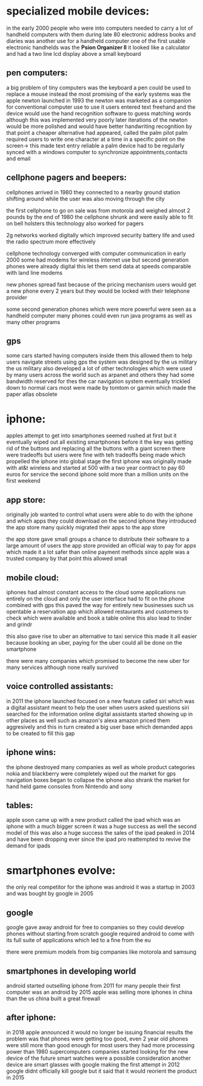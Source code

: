 # specialized mobile devices:
in the early 2000 people who were into computers needed to carry a lot of handheld computers with them 
during late 80 electronic address books and diaries was another use for a handheld computer 
one of the first usable electronic handhelds was the **Psion Organizer II**
it looked like a calculator and had a two line lcd display above a small keyboard

## pen computers:
a big problem of tiny computers was the keyboard 
a pen could be used to replace a mouse instead 
the most promising of the early systems was the apple newton launched in 1993 
the newton was marketed as a companion for conventional computer use 
to use it users entered text freehand and the device would use the hand recognition software to guess matching words although this was implemented very poorly 
later iterations of the newton would be more polished and would have better handwriting recognition
by that point a cheaper alternative had appeared, called the palm pilot 
palm required users to write one character at a time in a specific point on the screen-> this made text entry reliable 
a palm device had to be regularly synced with a windows computer to synchronize appointments,contacts and email 
## cellphone pagers and beepers:
cellphones arrived in 1980 they connected to a nearby ground station shifting around while the user was also moving through the city 

the first cellphone to go on sale was from motorola and weighed almost 2 pounds
by the end of 1980 the cellphone shrunk and were easily able to fit on bell holsters 
this technology also worked for pagers

2g networks worked digitally which improved security battery life and used the radio spectrum more effectively 

cellphone technology converged with computer communication in early 2000 
some had modems for wireless internet use but second generation phones were already digital this let them send data at speeds comparable with land line modems 

new phones spread fast because of the pricing mechanism 
users would get a new phone every 2 years but they would be locked with their telephone provider 

some second generation phones which were more powerful were seen as a handheld computer 
many phones could even run java programs as well as many other programs


## gps 
some cars started having computers inside them 
this allowed them to help users navigate streets using gps 
the system was designed by the us military 
the us military also developed a lot of other technologies which were used by many users across the world such as arpanet and others
they had some bandwidth reserved for thes
the car navigation system eventually trickled down to normal cars 
most were made by tomtom or garmin which made the paper atlas obsolete 

# iphone:
apples attempt to get into smartphones seemed rushed at first but it eventually wiped out all existing smartphones before it 
the key was getting rid of the buttons and replacing all the buttons with a giant screen 
there were tradeoffs but users were fine with teh tradeoffs being made which propelled the iphone into global stage
the first iphone was originally made with at&t wireless and started at 500 with a two year contract to pay 60 euros for service 
the second iphone sold more than a million units on the first weekend
## app store:
originally job wanted to control what users were able to do with the iphone and which apps they could download 
on the second iphone they introduced the app store 
many quickly migrated their apps to the app store 

the app store gave small groups a chance to distribute their software to a large amount of users
the app store provided an official way to pay for apps which made it a lot safer than online payment methods since apple was a trusted company by that point 
this allowed small 
## mobile cloud:
iphones had almost constant access to the cloud 
some applications run entirely on the cloud and only the user interface had to fit on the phone 
combined with gps this paved the way for entirely new businesses such us opentable a reservation app which allowed restaurants and customers to check which were available and book a table online
this also lead to tinder and grindr 

this also gave rise to uber an alternative to taxi service 
this made it all easier because booking an uber, paying for the uber could all be done on the smartphone 

there were many companies which promised to become the new uber for many services although none really survived 

## voice controlled assistants:
in 2011 the iphone launched focused on a new feature called siri which was a digital assistant meant to help the user 
when users asked questions siri searched for the information online 
digital assistants started showing up in other places as well such as amazon's alexa 
amazon priced them aggresively and this in turn created a big user base which demanded apps to be created to fill this gap 

## iphone wins:
the iphone destroyed many companies as well as whole product categories
	nokia and blackberry were completely wiped out 
the market for gps navigation boxes began to collapse 
the iphone also shrank the market for hand held game consoles from Nintendo and sony 

## tables:
apple soon came up with a new product called the ipad which was an iphone with a much bigger screen 
it was a huge success as well 
the second model of this was also a huge success 
the sales of the ipad peaked in 2014 and have been dropping ever since 
the ipad pro reattempted to revive the demand for ipads

# smartphones evolve:
the only real competitor for the iphone was android 
it was a startup in 2003 and was bought by google in 2005 
## google 
google gave away android for free to companies so they could develop phones without starting from scratch 
google required android to come with its full suite of applications which led to a fine from the eu 

there were premium models from big companies like motorola and samsung 

## smartphones in developing world 
android started outselling iphone from 2011 
for many people their first computer was an android 
by 2015 apple was selling more iphones in china than the us 
china built a great firewall 

## after iphone:
in 2018 apple announced it would no longer be issuing financial results 
the problem was that phones were getting too good, even 2 year old phones were still more than good enough for most users 
they had more processing power than 1980 supercomputers 
companies started looking for the new device of the future 
smart watches were a possible consideration 
another device are smart glasses with google making the first attempt in 2012 
google didnt officially kill google but it said that it would reorient the product in 2015 